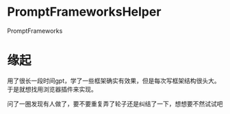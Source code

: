 # PromptFrameworksHelper
PromptFrameworks

# 缘起
用了很长一段时间gpt，学了一些框架确实有效果，但是每次写框架结构很头大。于是就想找用浏览器插件来实现。

问了一圈发现有人做了，要不要重复弄了轮子还是纠结了一下，想想要不然试试吧

#
